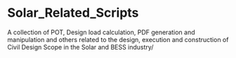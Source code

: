 # Solar_Related_Scripts
A collection of POT, Design load calculation, PDF generation and manipulation and others related to the design, execution and construction of Civil Design Scope in the Solar and BESS industry/
